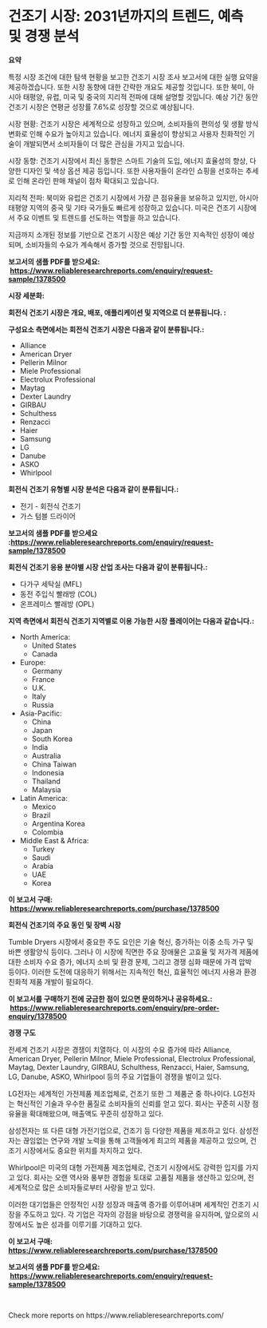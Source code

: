<p><h1>건조기 시장: 2031년까지의 트렌드, 예측 및 경쟁 분석</h1></p><p><strong>요약</strong></p>
<p><p>특정 시장 조건에 대한 탐색 현황을 보고한 건조기 시장 조사 보고서에 대한 실행 요약을 제공하겠습니다. 또한 시장 동향에 대한 간략한 개요도 제공할 것입니다. 또한 북미, 아시아 태평양, 유럽, 미국 및 중국의 지리적 전파에 대해 설명할 것입니다. 예상 기간 동안 건조기 시장은 연평균 성장률 7.6%로 성장할 것으로 예상됩니다.</p><p>시장 현황: 건조기 시장은 세계적으로 성장하고 있으며, 소비자들의 편의성 및 생활 방식 변화로 인해 수요가 높아지고 있습니다. 에너지 효율성이 향상되고 사용자 친화적인 기술이 개발되면서 소비자들이 더 많은 관심을 가지고 있습니다.</p><p>시장 동향: 건조기 시장에서 최신 동향은 스마트 기술의 도입, 에너지 효율성의 향상, 다양한 디자인 및 색상 옵션 제공 등입니다. 또한 사용자들이 온라인 쇼핑을 선호하는 추세로 인해 온라인 판매 채널이 점차 확대되고 있습니다.</p><p>지리적 전파: 북미와 유럽은 건조기 시장에서 가장 큰 점유율을 보유하고 있지만, 아시아 태평양 지역의 중국 및 기타 국가들도 빠르게 성장하고 있습니다. 미국은 건조기 시장에서 주요 이벤트 및 트렌드를 선도하는 역할을 하고 있습니다.</p><p>지금까지 소개된 정보를 기반으로 건조기 시장은 예상 기간 동안 지속적인 성장이 예상되며, 소비자들의 수요가 계속해서 증가할 것으로 전망됩니다.</p></p>
<p><strong>보고서의 샘플 PDF를 받으세요: &nbsp;<a href="https://www.reliableresearchreports.com/enquiry/request-sample/1378500">https://www.reliableresearchreports.com/enquiry/request-sample/1378500</a></strong></p>
<p><strong>시장 세분화:</strong></p>
<p><strong> 회전식 건조기 시장은 개요, 배포, 애플리케이션 및 지역으로 더 분류됩니다. :</strong></p>
<p><strong>구성요소 측면에서는 회전식 건조기 시장은 다음과 같이 분류됩니다.:</strong></p>
<p><ul><li>Alliance</li><li>American Dryer</li><li>Pellerin Milnor</li><li>Miele Professional</li><li>Electrolux Professional</li><li>Maytag</li><li>Dexter Laundry</li><li>GIRBAU</li><li>Schulthess</li><li>Renzacci</li><li>Haier</li><li>Samsung</li><li>LG</li><li>Danube</li><li>ASKO</li><li>Whirlpool</li></ul></p>
<p><strong> 회전식 건조기 유형별 시장 분석은 다음과 같이 분류됩니다.:</strong></p>
<p><ul><li>전기 - 회전식 건조기</li><li>가스 텀블 드라이어</li></ul></p>
<p><strong>보고서의 샘플 PDF를 받으세요 :<a href="https://www.reliableresearchreports.com/enquiry/request-sample/1378500">https://www.reliableresearchreports.com/enquiry/request-sample/1378500</a></strong></p>
<p><strong> 회전식 건조기 응용 분야별 시장 산업 조사는 다음과 같이 분류됩니다.:</strong></p>
<p><ul><li>다가구 세탁실 (MFL)</li><li>동전 주입식 빨래방 (COL)</li><li>온프레미스 빨래방 (OPL)</li></ul></p>
<p><strong>지역 측면에서 회전식 건조기 지역별로 이용 가능한 시장 플레이어는 다음과 같습니다.:</strong></p>
<p><ul>
    <li>
        North America:
        <ul>
            <li>United States</li>
            <li>Canada</li>
        </ul>
    </li>
    <li>
        Europe:
        <ul>
            <li>Germany</li>
            <li>France</li>
            <li>U.K.</li>
            <li>Italy</li>
            <li>Russia</li>
        </ul>
    </li>
    <li>
        Asia-Pacific:
        <ul>
            <li>China</li>
            <li>Japan</li>
            <li>South Korea</li>
            <li>India</li>
            <li>Australia</li>
            <li>China Taiwan</li>
            <li>Indonesia</li>
            <li>Thailand</li>
            <li>Malaysia</li>
        </ul>
    </li>
    <li>
        Latin America:
        <ul>
            <li>Mexico</li>
            <li>Brazil</li>
            <li>Argentina Korea</li>
            <li>Colombia</li>
        </ul>
    </li>
    <li>
        Middle East & Africa:
        <ul>
            <li>Turkey</li>
            <li>Saudi</li>
            <li>Arabia</li>
            <li>UAE</li>
            <li>Korea</li>
        </ul>
    </li>
    </ul></p>
<p><strong>이 보고서 구매: &nbsp;<a href="https://www.reliableresearchreports.com/purchase/1378500">https://www.reliableresearchreports.com/purchase/1378500</a></strong></p>
<p><strong>회전식 건조기의 주요 동인 및 장벽 시장</strong></p>
<p><p>Tumble Dryers 시장에서 중요한 주도 요인은 기술 혁신, 증가하는 이중 소득 가구 및 바쁜 생활양식 등이다. 그러나 이 시장에 직면한 주요 장애물은 고효율 및 저가격 제품에 대한 소비자 수요 증가, 에너지 소비 및 환경 문제, 그리고 경쟁 심화 때문에 가격 압박 등이다. 이러한 도전에 대응하기 위해서는 지속적인 혁신, 효율적인 에너지 사용과 환경 친화적 제품 개발이 필요하다.</p></p>
<p><strong>이 보고서를 구매하기 전에 궁금한 점이 있으면 문의하거나 공유하세요.: &nbsp;<a href="https://www.reliableresearchreports.com/enquiry/pre-order-enquiry/1378500">https://www.reliableresearchreports.com/enquiry/pre-order-enquiry/1378500</a></strong></p>
<p><strong>경쟁 구도</strong></p>
<p><p>전세계 건조기 시장은 경쟁이 치열하다. 이 시장의 수요 증가에 따라 Alliance, American Dryer, Pellerin Milnor, Miele Professional, Electrolux Professional, Maytag, Dexter Laundry, GIRBAU, Schulthess, Renzacci, Haier, Samsung, LG, Danube, ASKO, Whirlpool 등의 주요 기업들이 경쟁을 벌이고 있다.</p><p>LG전자는 세계적인 가전제품 제조업체로, 건조기 또한 그 제품군 중 하나이다. LG전자는 혁신적인 기술과 우수한 품질로 소비자들의 신뢰를 얻고 있다. 회사는 꾸준히 시장 점유율을 확대해왔으며, 매출액도 꾸준히 성장하고 있다.</p><p>삼성전자는 또 다른 대형 가전기업으로, 건조기 등 다양한 제품을 제조하고 있다. 삼성전자는 끊임없는 연구와 개발 노력을 통해 고객들에게 최고의 제품을 제공하고 있으며, 건조기 시장에서도 중요한 위치를 차지하고 있다.</p><p>Whirlpool은 미국의 대형 가전제품 제조업체로, 건조기 시장에서도 강력한 입지를 가지고 있다. 회사는 오랜 역사와 풍부한 경험을 토대로 고품질 제품을 생산하고 있으며, 전 세계적으로 많은 소비자들로부터 사랑을 받고 있다.</p><p>이러한 대기업들은 안정적인 시장 성장과 매출액 증가를 이루어내며 세계적인 건조기 시장을 주도하고 있다. 각 기업은 각자의 강점을 바탕으로 경쟁력을 유지하며, 앞으로의 시장에서도 높은 성과를 이루기를 기대하고 있다.</p></p>
<p><strong>이 보고서 구매: &nbsp; <a href="https://www.reliableresearchreports.com/purchase/1378500">https://www.reliableresearchreports.com/purchase/1378500</a></strong></p>
<p><strong>보고서의 샘플 PDF를 받으세요: &nbsp;<a href="https://www.reliableresearchreports.com/enquiry/request-sample/1378500">https://www.reliableresearchreports.com/enquiry/request-sample/1378500</a></strong><strong></strong></p>
<p>&nbsp;</p>
<p>Check more reports on https://www.reliableresearchreports.com/</p>